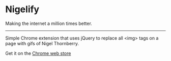 # Nigelify

Making the internet a million times better.

***

Simple Chrome extension that uses jQuery to replace all \<img> tags on a page with gifs of Nigel Thornberry.

Get it on the [Chrome web store](https://chrome.google.com/webstore/detail/nigelify/nhoampnninjcokgigafneomfbjofdacg?hl=en)
